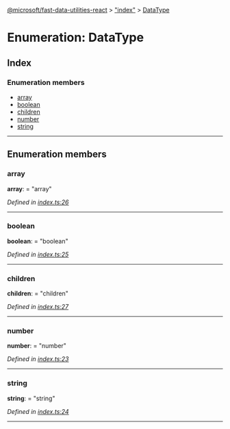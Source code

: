 [@microsoft/fast-data-utilities-react](../README.md) > ["index"](../modules/_index_.md) > [DataType](../enums/_index_.datatype.md)

# Enumeration: DataType

## Index

### Enumeration members

* [array](_index_.datatype.md#array)
* [boolean](_index_.datatype.md#boolean)
* [children](_index_.datatype.md#children)
* [number](_index_.datatype.md#number)
* [string](_index_.datatype.md#string)

---

## Enumeration members

<a id="array"></a>

###  array

**array**:  = "array"

*Defined in [index.ts:26](https://github.com/Microsoft/fast-dna/blob/164dd3ca/packages/fast-data-utilities-react/src/index.ts#L26)*

___
<a id="boolean"></a>

###  boolean

**boolean**:  = "boolean"

*Defined in [index.ts:25](https://github.com/Microsoft/fast-dna/blob/164dd3ca/packages/fast-data-utilities-react/src/index.ts#L25)*

___
<a id="children"></a>

###  children

**children**:  = "children"

*Defined in [index.ts:27](https://github.com/Microsoft/fast-dna/blob/164dd3ca/packages/fast-data-utilities-react/src/index.ts#L27)*

___
<a id="number"></a>

###  number

**number**:  = "number"

*Defined in [index.ts:23](https://github.com/Microsoft/fast-dna/blob/164dd3ca/packages/fast-data-utilities-react/src/index.ts#L23)*

___
<a id="string"></a>

###  string

**string**:  = "string"

*Defined in [index.ts:24](https://github.com/Microsoft/fast-dna/blob/164dd3ca/packages/fast-data-utilities-react/src/index.ts#L24)*

___

